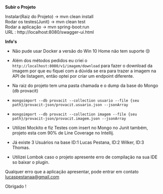 **Subir o Projeto**

Instalar(Raiz do Projeto) -> mvn clean install                                                                            
Rodar os testes(Junit) -> mvn clean test                                                                       
Rodar a aplicação -> mvn spring-boot:run                                                                                         
URL : http://localhost:8080/swagger-ui.html       

**Info's**

- Não pude usar Docker a versão do Win 10 Home não tem suporte 😒

- Além dos métodos pedidos eu criei o `http://localhost:8080/v1/imagem/download` para fazer o download da imagem por que eu fiquei com a dúvida se era para trazer a imagem na API de listagem, então optei por criar um endpoint diferente.

- Na raiz do projeto tem uma pasta chamada e o dump da base do Mongo (db provacit) 
-  `mongoimport --db provacit --collection usuario --file {seu path}/provacit-json/provacit.usuario.json --jsonArray`
-  `mongoimport --db provacit --collection imagem --file {seu path}/provacit-json/provacit.imagem.json --jsonArray`

- Utilizei Mockito e fiz Testes com insert no Mongo no Junit também, projeto esta com 90% de Line Coverage no Intellij.

- Já existe 3 Usuários na base ID:1 Lucas Pestana, ID:2 Wilker, ID:3 Thomas.

- Utilizei Lombok caso o projeto apresente erro de compilação na sua IDE so baixar o plugin.

 Qualquer erro que a aplicação apresentar, pode entrar em contato lucaspestanaa@gmail.com

Obrigado !


